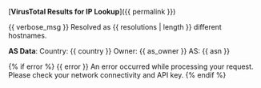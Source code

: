 [**VirusTotal Results for IP Lookup**]({{ permalink }})

{{ verbose_msg }}
Resolved as {{ resolutions | length }} different hostnames.

**AS Data**: Country: {{ country }} Owner: {{ as_owner }} AS: {{ asn }}

{% if error %}
{{ error }}
An error occurred while processing your request. 
Please check your network connectivity and API key.
{% endif %}